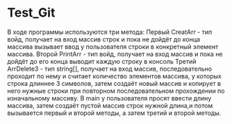 # Test_Git
В ходе программы используются три метода:
Первый CreatArr - тип войд, получает на вход массив строк и пока не дойдёт до конца массива вызывает ввод у пользователя строки в конкретный элемент массива.
Второй PrintArr - тип войд, получает на вход массив и пока не дойдёт до его конца выводит каждую строку в консоль
Третий ArrDelete3 - тип string[], получает на вход массив, последовательно проходит по нему и считает количество элементов массива, у которых строка длиннее 3 символов, затем создаёт новый массив и копирует в него нужные строки при повторном последовательном прохождении по изначальному массиву.
В main у пользователя просят ввести длину массива, затем создаёт пустой массив строк нужной длина,и потом вызывается первый и второй методы, а затем третий и второй методы.
